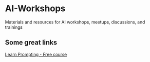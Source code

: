 # AI-Workshops
Materials and resources for AI workshops, meetups, discussions, and trainings

## Some great links
[Learn Prompting - Free course](https://learnprompting.org/)

